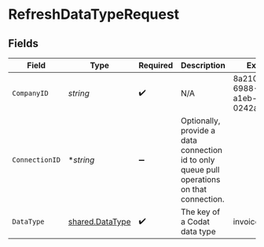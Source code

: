# RefreshDataTypeRequest


## Fields

| Field                                                                                      | Type                                                                                       | Required                                                                                   | Description                                                                                | Example                                                                                    |
| ------------------------------------------------------------------------------------------ | ------------------------------------------------------------------------------------------ | ------------------------------------------------------------------------------------------ | ------------------------------------------------------------------------------------------ | ------------------------------------------------------------------------------------------ |
| `CompanyID`                                                                                | *string*                                                                                   | :heavy_check_mark:                                                                         | N/A                                                                                        | 8a210b68-6988-11ed-a1eb-0242ac120002                                                       |
| `ConnectionID`                                                                             | **string*                                                                                  | :heavy_minus_sign:                                                                         | Optionally, provide a data connection id to only queue pull operations on that connection. |                                                                                            |
| `DataType`                                                                                 | [shared.DataType](../../models/shared/datatype.md)                                         | :heavy_check_mark:                                                                         | The key of a Codat data type                                                               | invoices                                                                                   |